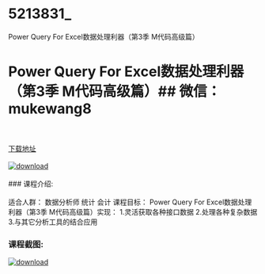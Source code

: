 # 5213831_
Power Query For Excel数据处理利器（第3季 M代码高级篇）
# Power Query For Excel数据处理利器（第3季 M代码高级篇）## 微信：mukewang8
<br/></br>[下载地址](http://www.36tz.cn/article/5213831 "下载地址")
<br/></br>[![download](http://36tz.cn/muke_img/2020_06_1-61.png "下载地址")](http://www.36tz.cn/article/5213831 "下载地址")
<br/></br>### 课程介绍:<br/></br>适合人群：
数据分析师 统计 会计
课程目标：
Power Query For Excel数据处理利器（第3季 M代码高级篇）实现：
1.灵活获取各种接口数据
2.处理各种复杂数据
3.与其它分析工具的结合应用

### 课程截图:
[![download](http://36tz.cn/muke_img/2020_06_2-68.png "下载地址")](http://www.36tz.cn/article/5213831 "下载地址")
